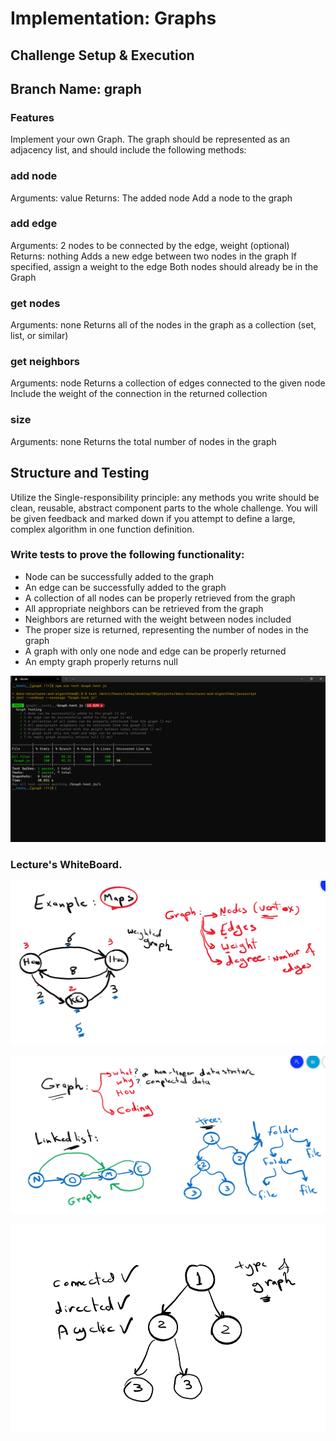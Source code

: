 # Implementation: Graphs

## Challenge Setup & Execution
## Branch Name: **graph**


### Features
Implement your own Graph. The graph should be represented as an adjacency list, and should include the following methods:

### **add node**
Arguments: value
Returns: The added node
Add a node to the graph

### **add edge**
Arguments: 2 nodes to be connected by the edge, weight (optional)
Returns: nothing
Adds a new edge between two nodes in the graph
If specified, assign a weight to the edge
Both nodes should already be in the Graph

### **get nodes**
Arguments: none
Returns all of the nodes in the graph as a collection (set, list, or similar)

### **get neighbors**
Arguments: node
Returns a collection of edges connected to the given node
Include the weight of the connection in the returned collection

### **size**
Arguments: none
Returns the total number of nodes in the graph

## Structure and Testing

Utilize the Single-responsibility principle: any methods you write should be clean, reusable, abstract component parts to the whole challenge. You will be given feedback and marked down if you attempt to define a large, complex algorithm in one function definition.

### Write tests to prove the following functionality:

- Node can be successfully added to the graph
- An edge can be successfully added to the graph
- A collection of all nodes can be properly retrieved from the graph
- All appropriate neighbors can be retrieved from the graph
- Neighbors are returned with the weight between nodes included
- The proper size is returned, representing the number of nodes in the graph
- A graph with only one node and edge can be properly returned
- An empty graph properly returns null

![](CC35PassedTests.PNG)

### Lecture's WhiteBoard.

![](ExampleofusingGraph-maps.png)

![](Graphsvslinkedlistvstrees.png)

![](treeasagraph.png)